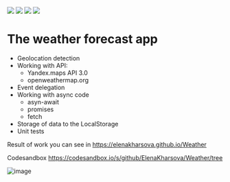 <img src="https://img.shields.io/badge/HTML-blue"> <img src="https://img.shields.io/badge/CSS-blue">
<img src="https://img.shields.io/badge/JS-red"> <img src="https://img.shields.io/badge/Jest-green">
# The weather forecast app
<ul>
  <li> Geolocation detection</li>
  <li> Working with API:
    <ul>
      <li> Yandex.maps API 3.0 </li>
      <li> openweathermap.org </li>
    </ul>
  </li>
  <li> Event delegation</li>
  <li> Working with async code
    <ul>
      <li>asyn-await</li>
      <li>promises</li>
      <li>fetch</li>
    </ul>
  </li>
  <li>Storage of data to the LocalStorage</li>
  <li>Unit tests</li>
</ul>

Result of work you can see in https://elenakharsova.github.io/Weather

Codesandbox https://codesandbox.io/s/github/ElenaKharsova/Weather/tree

![image](https://github.com/ElenaKharsova/Weather/assets/96537658/6b506dc2-c014-4a29-8411-34acb40ec7f1)
